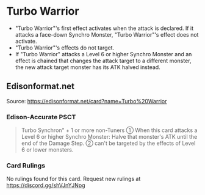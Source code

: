 # Turbo Warrior

*   "Turbo Warrior"'s first effect activates when the attack is declared. If it attacks a face-down Synchro Monster, "Turbo Warrior"'s effect does not activate.
*   "Turbo Warrior"'s effects do not target.
*   If "Turbo Warrior" attacks a Level 6 or higher Synchro Monster and an effect is chained that changes the attack target to a different monster, the new attack target monster has its ATK halved instead.

## Edisonformat.net

Source: https://edisonformat.net/card?name=Turbo%20Warrior

### Edison-Accurate PSCT

> Turbo Synchron" + 1 or more non-Tuners
> ① When this card attacks a Level 6 or higher Synchro Monster:
> Halve that monster's ATK until the end of the Damage Step.
> ② can't be targeted by the effects of Level 6 or lower monsters.

### Card Rulings

No rulings found for this card. Request new rulings at https://discord.gg/shVJnYJNpg
            